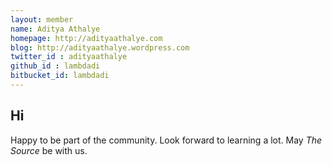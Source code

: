 ```yaml
---
layout: member
name: Aditya Athalye
homepage: http://adityaathalye.com
blog: http://adityaathalye.wordpress.com
twitter_id : adityaathalye
github_id : lambdadi
bitbucket_id: lambdadi
---
```


## Hi

Happy to be part of the community. Look forward to learning a lot. May _The Source_ be with us.